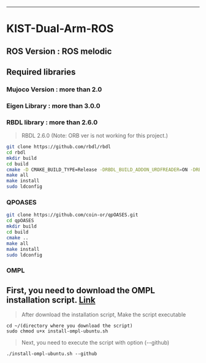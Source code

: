 ---
# KIST-Dual-Arm-ROS

## ROS Version : ROS melodic

## Required libraries
### Mujoco Version : more than 2.0
### Eigen Library : more than 3.0.0
### RBDL library : more than 2.6.0
> RBDL 2.6.0 (Note: ORB ver is not working for this project.)
```sh
git clone https://github.com/rbdl/rbdl
cd rbdl
mkdir build
cd build
cmake -D CMAKE_BUILD_TYPE=Release -DRBDL_BUILD_ADDON_URDFREADER=ON -DRBDL_USR_ROS_URDF_LIBRARY=OFF ..
make all
make install
sudo ldconfig
```
### QPOASES
```sh
git clone https://github.com/coin-or/qpOASES.git
cd qpOASES
mkdir build
cd build
cmake ..
make all
make install
sudo ldconfig
```
### OMPL
## First, you need to download the OMPL installation script. [Link](https://ompl.kavrakilab.org/installation.html)
> After download the installation script, Make the script executable
```
cd ~/(directory where you download the script)
sudo chmod u+x install-ompl-ubuntu.sh
```
> Next, you need to execute the script with option (--github)
```
./install-ompl-ubuntu.sh --github
```
